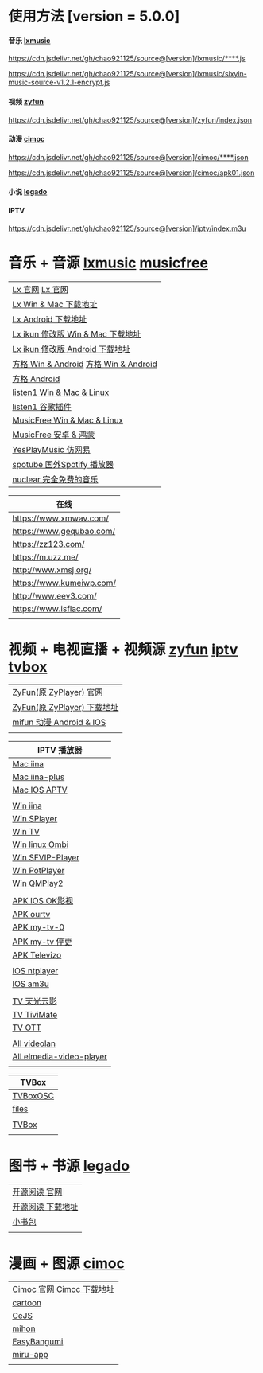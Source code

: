 # 使用方法 [version = 5.0.0]
#### 音乐 [lxmusic](lxmusic)
https://cdn.jsdelivr.net/gh/chao921125/source@[version]/lxmusic/****.js

https://cdn.jsdelivr.net/gh/chao921125/source@[version]/lxmusic/sixyin-music-source-v1.2.1-encrypt.js
#### 视频 [zyfun](zyfun)
https://cdn.jsdelivr.net/gh/chao921125/source@[version]/zyfun/index.json
#### 动漫 [cimoc](cimoc)
https://cdn.jsdelivr.net/gh/chao921125/source@[version]/cimoc/****.json

https://cdn.jsdelivr.net/gh/chao921125/source@[version]/cimoc/apk01.json
#### 小说 [legado](legado)

#### IPTV
https://cdn.jsdelivr.net/gh/chao921125/source@[version]/iptv/index.m3u

# 音乐 + 音源 [lxmusic](lxmusic) [musicfree](musicfree)
|                                                                                        |
|----------------------------------------------------------------------------------------|
| [Lx 官网](https://lxmusic.toside.cn/) [Lx 官网](https://docs.lxmusic.top/)                 |
| [Lx Win & Mac 下载地址](https://github.com/lyswhut/lx-music-desktop/releases)              |
| [Lx Android 下载地址](https://github.com/lyswhut/lx-music-mobile/releases)                 |
| [Lx ikun 修改版 Win & Mac 下载地址](https://github.com/ikunshare/ikun-music-desktop/releases) |
| [Lx ikun 修改版 Android 下载地址](https://github.com/ikunshare/ikun-music-mobile/releases)    |
| [方格 Win & Android](http://fonger.top/) [方格 Win & Android](http://morin.vin/)           |
| [方格 Android](https://fangge.fun/)                                                      |
| [listen1 Win & Mac & Linux](https://github.com/listen1/listen1_desktop)                |
| [listen1 谷歌插件](https://github.com/listen1/listen1_chrome_extension)                    |
| [MusicFree Win & Mac & Linux](https://github.com/maotoumao/MusicFreeDesktop)           |
| [MusicFree 安卓 & 鸿蒙](https://github.com/maotoumao/MusicFree)                            |
| [YesPlayMusic 仿网易](https://github.com/qier222/YesPlayMusic)                            |
| [spotube 国外Spotify 播放器](https://github.com/KRTirtho/spotube)                           |
| [nuclear 完全免费的音乐](https://github.com/nukeop/nuclear)                                   |

| 在线                       |
|--------------------------|
| https://www.xmwav.com/   |
| https://www.gequbao.com/ |
| https://zz123.com/       |
| https://m.uzz.me/        |
| http://www.xmsj.org/     |
| https://www.kumeiwp.com/ |
| http://www.eev3.com/     |
| https://www.isflac.com/  |
|                          |

# 视频 + 电视直播 + 视频源 [zyfun](zyfun) [iptv](iptv) [tvbox](tvbox)
|                                                                               |
|-------------------------------------------------------------------------------|
| [ZyFun(原 ZyPlayer) 官网](https://github.com/Hiram-Wong/ZyPlayer)                |
| [ZyFun(原 ZyPlayer) 下载地址](https://github.com/Hiram-Wong/ZyPlayer/releases)     |
| [mifun 动漫 Android & IOS](https://github.com/Carole007/midm-release)           |
|                                                                               |

| IPTV 播放器                                                           |
|--------------------------------------------------------------------|
| [Mac iina](https://iina.io/) [](https://github.com/iina/iina)      |
| [Mac iina-plus](https://github.com/xjbeta/iina-plus)               |
| [Mac IOS APTV](https://aptv.app/home)                              |
|                                                                    |
| [Win iina](https://potplayer.org/en/index.html)                    |
| [Win SPlayer](https://github.com/imsyy/SPlayer/releases)           |
| [Win TV](https://github.com/Guovin/TV/releases)                    |
| [Win linux Ombi](https://github.com/Ombi-app/Ombi)                 |
| [Win SFVIP-Player]()                                               |
| [Win PotPlayer]()                                                  |
| [Win QMPlay2]()                                                    |
|                                                                    |
| [APK IOS OK影视]()                                                   |
| [APK ourtv](https://github.com/andandroidor/ourtv)                 |
| [APK my-tv-0](https://github.com/lizongying/my-tv-0)               |
| [APK my-tv 停更](https://github.com/lizongying/my-tv)                |
| [APK Televizo]()                                                   |
|                                                                    |
| [IOS ntplayer](https://ntplayer.nilbt.com/)                        |
| [IOS am3u](https://apps.apple.com/us/app/am3u/id6443454388)        |
|                                                                    |
| [TV 天光云影](https://tmxk.pp.ua/)                                     |
| [TV TiviMate]()                                                    |
| [TV OTT]()                                                         |
|                                                                    |
| [All videolan](https://www.videolan.org/)                          |
| [All elmedia-video-player](https://www.elmedia-video-player.com/)  |
|                                                                    |

| TVBox                                                |
|------------------------------------------------------|
| [TVBoxOSC](https://github.com/o0HalfLife0o/TVBoxOSC) |
| [files](https://github.com/cyao2q/files)             |
| []()                                                 |
| [TVBox](https://github.com/scovis/TVBox)             |
|                                                      |

# 图书 + 书源 [legado](legado)
|                                                        |
|--------------------------------------------------------|
| [开源阅读 官网](https://gedoor.github.io/)                   |
| [开源阅读 下载地址](https://github.com/gedoor/legado/releases) |
| [小书包]()                                                |
|                                                        |

# 漫画 + 图源 [cimoc](cimoc)
|                                                                                                       |
|-------------------------------------------------------------------------------------------------------|
| [Cimoc 官网](https://github.com/Haleydu/Cimoc)  [Cimoc 下载地址](https://github.com/Haleydu/Cimoc/releases) |
| [cartoon](https://github.com/hongchacha/cartoon)                                                      |
| [CeJS](https://github.com/kanasimi/work_crawler)                                                      |
| [mihon](https://github.com/mihonapp/mihon)                                                            |
| [EasyBangumi](https://github.com/easybangumiorg/EasyBangumi)                                          |
| [miru-app](https://github.com/miru-project/miru-app/tree/dev)                                         |
|                                                                                                       |

[//]: # (https://yinghezhinan.com/)